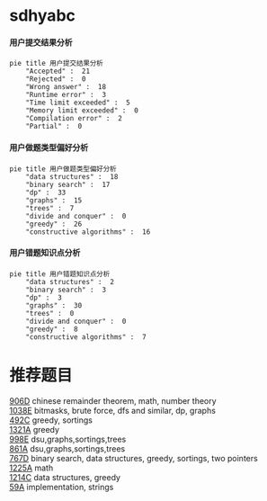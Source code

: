 # sdhyabc

<!-- tabs:start -->



#### **用户提交结果分析**

```mermaid
pie title 用户提交结果分析
    "Accepted" :  21
    "Rejected" :  0
    "Wrong answer" :  18
    "Runtime error" :  3
    "Time limit exceeded" :  5
    "Memory limit exceeded" :  0
    "Compilation error" :  2
    "Partial" :  0
```

#### **用户做题类型偏好分析**

```mermaid
pie title 用户做题类型偏好分析
    "data structures" :  18
    "binary search" :  17
    "dp" :  33
    "graphs" :  15
    "trees" :  7
    "divide and conquer" :  0
    "greedy" :  26
    "constructive algorithms" :  16
```
#### **用户错题知识点分析**

```mermaid
pie title 用户错题知识点分析
    "data structures" :  2
    "binary search" :  3
    "dp" :  3
    "graphs" :  30
    "trees" :  0
    "divide and conquer" :  0
    "greedy" :  8
    "constructive algorithms" :  7
```



<!-- tabs:end -->
# 推荐题目
[906D](https://codeforces.com/contest/906/problem/D)		chinese remainder theorem,
                        math,
                        number theory		  
[1038E](https://codeforces.com/contest/1038/problem/E)		bitmasks,
                        brute force,
                        dfs and similar,
                        dp,
                        graphs		  
[492C](https://codeforces.com/contest/492/problem/C)		greedy,
                        sortings		  
[1321A](https://codeforces.com/contest/1321/problem/A)		greedy		  
[998E](https://codeforces.com/contest/998/problem/E)		dsu,graphs,sortings,trees		  
[861A](https://codeforces.com/contest/861/problem/A)		dsu,graphs,sortings,trees		  
[767D](https://codeforces.com/contest/767/problem/D)		binary search,
                        data structures,
                        greedy,
                        sortings,
                        two pointers		  
[1225A](https://codeforces.com/contest/1225/problem/A)		math		  
[1214C](https://codeforces.com/contest/1214/problem/C)		data structures,
                        greedy		  
[59A](https://codeforces.com/contest/59/problem/A)		implementation,
                        strings		  
